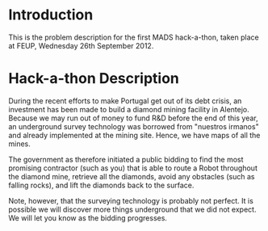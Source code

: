 # Introduction

This is the problem description for the first MADS hack-a-thon, taken place at FEUP, Wednesday 26th September 2012.

# Hack-a-thon Description

During the recent efforts to make Portugal get out of its debt crisis, an investment has been made to build a diamond mining facility in Alentejo. Because we may run out of money to fund R&D before the end of this year, an underground survey technology was borrowed from "nuestros irmanos" and already implemented at the mining site. Hence, we have maps of all the mines.

The government as therefore initiated a public bidding to find the most promising contractor (such as you) that is able to route a Robot throughout the diamond mine, retrieve all the diamonds, avoid any obstacles (such as falling rocks), and lift the diamonds back to the surface.

Note, however, that the surveying technology is probably not perfect. It is possible we will discover more things underground that we did not expect. We will let you know as the bidding progresses.